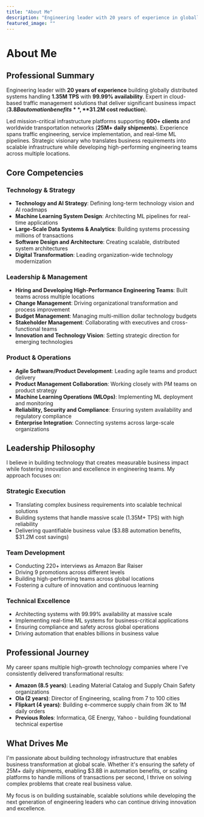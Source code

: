 ```yaml
---
title: "About Me"
description: "Engineering leader with 20 years of experience in globally distributed systems"
featured_image: ""
---
```


# About Me

## Professional Summary

Engineering leader with **20 years of experience** building globally distributed systems handling **1.35M TPS** with **99.99% availability**. Expert in cloud-based traffic management solutions that deliver significant business impact (**$3.8B automation benefits**, **$31.2M cost reduction**). 

Led mission-critical infrastructure platforms supporting **600+ clients** and worldwide transportation networks (**25M+ daily shipments**). Experience spans traffic engineering, service implementation, and real-time ML pipelines. Strategic visionary who translates business requirements into scalable infrastructure while developing high-performing engineering teams across multiple locations.

## Core Competencies

### Technology & Strategy
- **Technology and AI Strategy**: Defining long-term technology vision and AI roadmaps
- **Machine Learning System Design**: Architecting ML pipelines for real-time applications
- **Large-Scale Data Systems & Analytics**: Building systems processing millions of transactions
- **Software Design and Architecture**: Creating scalable, distributed system architectures
- **Digital Transformation**: Leading organization-wide technology modernization

### Leadership & Management
- **Hiring and Developing High-Performance Engineering Teams**: Built teams across multiple locations
- **Change Management**: Driving organizational transformation and process improvement
- **Budget Management**: Managing multi-million dollar technology budgets
- **Stakeholder Management**: Collaborating with executives and cross-functional teams
- **Innovation and Technology Vision**: Setting strategic direction for emerging technologies

### Product & Operations
- **Agile Software/Product Development**: Leading agile teams and product delivery
- **Product Management Collaboration**: Working closely with PM teams on product strategy
- **Machine Learning Operations (MLOps)**: Implementing ML deployment and monitoring
- **Reliability, Security and Compliance**: Ensuring system availability and regulatory compliance
- **Enterprise Integration**: Connecting systems across large-scale organizations

## Leadership Philosophy

I believe in building technology that creates measurable business impact while fostering innovation and excellence in engineering teams. My approach focuses on:

### Strategic Execution
- Translating complex business requirements into scalable technical solutions
- Building systems that handle massive scale (1.35M+ TPS) with high reliability
- Delivering quantifiable business value ($3.8B automation benefits, $31.2M cost savings)

### Team Development
- Conducting 220+ interviews as Amazon Bar Raiser
- Driving 9 promotions across different levels
- Building high-performing teams across global locations
- Fostering a culture of innovation and continuous learning

### Technical Excellence
- Architecting systems with 99.99% availability at massive scale
- Implementing real-time ML systems for business-critical applications
- Ensuring compliance and safety across global operations
- Driving automation that enables billions in business value

## Professional Journey

My career spans multiple high-growth technology companies where I've consistently delivered transformational results:

- **Amazon (8.5 years)**: Leading Material Catalog and Supply Chain Safety organizations
- **Ola (2 years)**: Director of Engineering, scaling from 7 to 100 cities
- **Flipkart (4 years)**: Building e-commerce supply chain from 3K to 1M daily orders
- **Previous Roles**: Informatica, GE Energy, Yahoo - building foundational technical expertise

## What Drives Me

I'm passionate about building technology infrastructure that enables business transformation at global scale. Whether it's ensuring the safety of 25M+ daily shipments, enabling $3.8B in automation benefits, or scaling platforms to handle millions of transactions per second, I thrive on solving complex problems that create real business value.

My focus is on building sustainable, scalable solutions while developing the next generation of engineering leaders who can continue driving innovation and excellence.